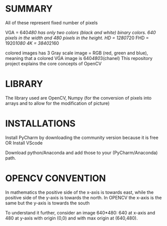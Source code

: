 # SUMMARY
All of these represent fixed number of pixels

VGA = 640*480  has only two colors (black and white) binary colors. 640 pixels in the width and 480 pixels in the height.
HD = 1280*720
FHD = 1920*1080
4K = 3840*2160

colored images has 3 Gray scale image = RGB (red, green and blue), meaning that a colored VGA image is 640*480*3(chanel)
This repository project explains the core concepts of OpenCV

# LIBRARY
The library used are OpenCV, Numpy (for the conversion of pixels into arrays and to allow for the modification of picture)

# INSTALLATIONS
Install PyCharm by downloading the community version because it is free
OR
Install VScode

Download python/Anaconda and add those to your (PyCharm/Anaconda) path.

# OPENCV CONVENTION
In mathematics the positive side of the x-axis is towards east, while the positive side of the y-axis is towards the north.
In OPENCV the x-axis is the same but the y-axis is towards the south

To understand it further, consider an image 640*480: 640 at x-axis and 480 at y-axis with origin (0,0) and with max origin at (640,480).